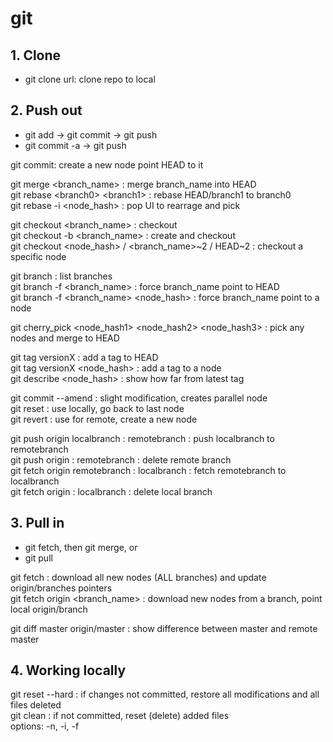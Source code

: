 # git

## 1. Clone
- git clone url: clone repo to local

## 2. Push out
- git add -> git commit -> git push
- git commit -a -> git push

git commit: create a new node point HEAD to it 

git merge \<branch_name> : merge branch_name into HEAD \
git rebase \<branch0> \<branch1> : rebase HEAD/branch1 to branch0 \
git rebase -i \<node_hash> : pop UI to rearrage and pick

git checkout \<branch_name> : checkout \
git checkout -b \<branch_name> : create and checkout \
git checkout \<node_hash> / \<branch_name>\~2 / HEAD\~2 : checkout a specific node

git branch : list branches \
git branch -f \<branch_name> : force branch_name point to HEAD \
git branch -f \<branch_name> \<node_hash> : force branch_name point to a node

git cherry_pick \<node_hash1> \<node_hash2> \<node_hash3>  : pick any nodes and merge to HEAD

git tag versionX : add a tag to HEAD \
git tag versionX \<node_hash> : add a tag to a node \
git describe \<node_hash> : show how far from latest tag

git commit --amend : slight modification, creates parallel node \
git reset : use locally, go back to last node \
git revert : use for remote, create a new node

git push origin localbranch : remotebranch    : push localbranch to remotebranch \
git push origin : remotebranch    : delete remote branch \
git fetch origin remotebranch : localbranch    : fetch remotebranch to localbranch \
git fetch origin : localbranch    : delete local branch 


## 3. Pull in
- git fetch, then git merge, or
- git pull

git fetch : download all new nodes (ALL branches) and update origin/branches pointers \
git fetch origin \<branch_name> : download new nodes from a branch, point local origin/branch

git diff master origin/master : show difference between master and remote master 


## 4. Working locally
git reset --hard : if changes not committed, restore all modifications and all files deleted \
git clean : if not committed, reset (delete) added files \
  options: -n,  -i,  -f
